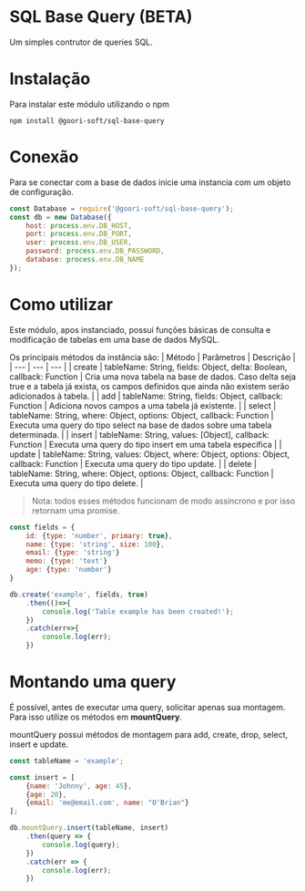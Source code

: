 # SQL Base Query (BETA)
Um simples contrutor de queries SQL.

# Instalação
Para instalar este módulo utilizando o npm
```
npm install @goori-soft/sql-base-query
```

# Conexão
Para se conectar com a base de dados inicie uma instancia com um objeto de configuração.
```javascript
const Database = require('@goori-soft/sql-base-query');
const db = new Database({
    host: process.env.DB_HOST,
    port: process.env.DB_PORT,
    user: process.env.DB_USER,
    password: process.env.DB_PASSWORD,
    database: process.env.DB_NAME
});
```

# Como utilizar
Este módulo, apos instanciado, possui funções básicas de consulta e modificação de tabelas em uma base de dados MySQL.

Os principais métodos da instância são:
| Método | Parâmetros | Descrição |
| --- | --- | --- |
| create | tableName: String, fields: Object, delta: Boolean, callback: Function | Cria uma nova tabela na base de dados. Caso delta seja true e a tabela já exista, os campos definidos que ainda não existem serão adicionados à tabela. |
| add | tableName: String, fields: Object, callback: Function | Adiciona novos campos a uma tabela já existente. |
| select | tableName: String, where: Object, options: Object, callback: Function | Executa uma query do tipo select na base de dados sobre uma tabela determinada. |
| insert | tableName: String, values: [Object], callback: Function | Executa uma query do tipo insert em uma tabela específica |
| update | tableName: String, values: Object, where: Object, options: Object, callback: Function | Executa uma query do tipo update. |
| delete | tableName: String, where: Object, options: Object, callback: Function | Executa uma query do tipo delete. |

>  Nota: todos esses métodos funcionam de modo assincrono e por isso retornam uma promise.

```javascript
const fields = {
    id: {type: 'number', primary: true},
    name: {type: 'string', size: 100},
    email: {type: 'string'}
    memo: {type: 'text'}
    age: {type: 'number'}
}

db.create('example', fields, true)
    .then(()=>{
        console.log('Table example has been created!');
    })
    .catch(err=>{
        console.log(err);
    })
```

# Montando uma query
É possível, antes de executar uma query, solicitar apenas sua montagem. Para isso utilize os métodos em **mountQuery**.

mountQuery possui métodos de montagem para add, create, drop, select, insert e update.
```javascript
const tableName = 'example';

const insert = [
    {name: 'Johnny', age: 45},
    {age: 20},
    {email: 'me@email.com', name: "O'Brian"}
];

db.mountQuery.insert(tableName, insert)
    .then(query => {
        console.log(query);
    })
    .catch(err => {
        console.log(err);
    })
```
